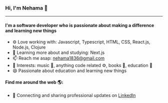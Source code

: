 ### Hi, I'm Nehama 👋
---

<!-- I'm Nehama, a software engineer with experience in Ruby, Rails, JavaScript, React, MySQL and more. I've been working professionally in engineering and web development since 2018 but got my start back in days of MySpace and LiveJournal. I am enthusiastic about solving problems and outside of work my goal is to increase diversity in technology and help the next generation get their start. I am passionate about accessibility and committed to a web that works for everyone.-->

#### I'm a software developer who is passionate about making a difference and learning new things 

- ⚙️ Love working with: Javascript, Typescript, HTML, CSS, React.js, Node.js, Clojure
- 🌱 Learning more about and studying: Next.js
- 📫 Reach me asap: nehama1836@gmail.com
- 💜 Interests: music 🎵, anything code related ⚙️, books 📖, education 🏫
- 😄 Passionate about education and learning new things

#### Find me around the web 🌎:
- 💼 Connecting and sharing professional updates on <a href="https://www.linkedin.com/in/nehamamandelbaum/">LinkedIn</a>

